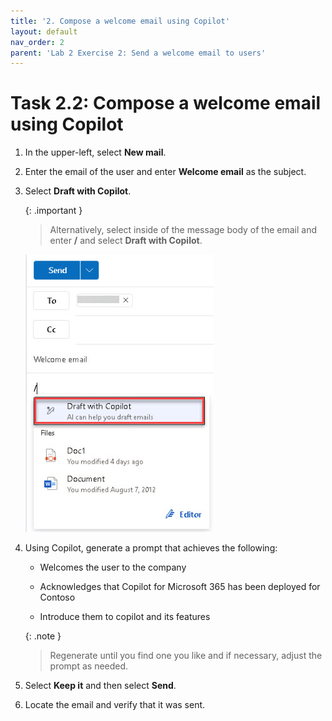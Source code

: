 ```yaml
---
title: '2. Compose a welcome email using Copilot'
layout: default
nav_order: 2
parent: 'Lab 2 Exercise 2: Send a welcome email to users'
---
```


# Task 2.2: Compose a welcome email using Copilot

1. In the upper-left, select **New mail**.  

 

1. Enter the email of the user and enter **Welcome email** as the subject. 

 

1. Select **Draft with Copilot**. 

   
    {: .important }
    > Alternatively, select inside of the message body of the email and enter **/** and select **Draft with Copilot**. 

    > 

    ![a7.jpg](../media/a7.jpg) 

 

1. Using Copilot, generate a prompt that achieves the following: 

  
    - Welcomes the user to the company 

    - Acknowledges that Copilot for Microsoft 365 has been deployed for Contoso 

    - Introduce them to copilot and its features  

   {: .note }
   > Regenerate until you find one you like and if necessary, adjust the prompt as needed. 

1. Select **Keep it** and then select **Send**. 
 

1. Locate the email and verify that it was sent. 

